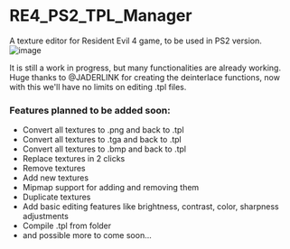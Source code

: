 # RE4_PS2_TPL_Manager
A texture editor for Resident Evil 4 game, to be used in PS2 version.
![image](https://user-images.githubusercontent.com/86802822/232614027-a54d7564-3a79-4734-8adf-76572a075b12.png)

It is still a work in progress, but many functionalities are already working. Huge thanks to @JADERLINK for creating the deinterlace functions, now with this we'll have no limits on editing .tpl files.

### Features planned to be added soon:
- Convert all textures to .png and back to .tpl
- Convert all textures to .tga and back to .tpl
- Convert all textures to .bmp and back to .tpl
- Replace textures in 2 clicks
- Remove textures
- Add new textures
- Mipmap support for adding and removing them 
- Duplicate textures
- Add basic editing features like brightness, contrast, color, sharpness adjustments
- Compile .tpl from folder
- and possible more to come soon...
